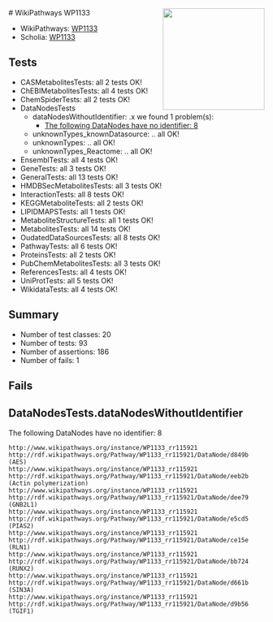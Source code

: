 <img style="float: right; width: 200px" src="https://upload.wikimedia.org/wikipedia/commons/thumb/8/83/Wplogo_with_text_500.png/640px-Wplogo_with_text_500.png" />
# WikiPathways WP1133

* WikiPathways: [WP1133](https://wikipathways.org/pathways/WP1133)
* Scholia: [WP1133](https://scholia.toolforge.org/wikipathways/WP1133)
## Tests
* CASMetabolitesTests: all 2 tests OK!
* ChEBIMetabolitesTests: all 4 tests OK!
* ChemSpiderTests: all 2 tests OK!
* DataNodesTests
    * dataNodesWithoutIdentifier: .x we found 1 problem(s):
        * [The following DataNodes have no identifier: 8](#d2d32fa7)
    * unknownTypes_knownDatasource: .. all OK!
    * unknownTypes: .. all OK!
    * unknownTypes_Reactome: .. all OK!
* EnsemblTests: all 4 tests OK!
* GeneTests: all 3 tests OK!
* GeneralTests: all 13 tests OK!
* HMDBSecMetabolitesTests: all 3 tests OK!
* InteractionTests: all 8 tests OK!
* KEGGMetaboliteTests: all 2 tests OK!
* LIPIDMAPSTests: all 1 tests OK!
* MetaboliteStructureTests: all 1 tests OK!
* MetabolitesTests: all 14 tests OK!
* OudatedDataSourcesTests: all 8 tests OK!
* PathwayTests: all 6 tests OK!
* ProteinsTests: all 2 tests OK!
* PubChemMetabolitesTests: all 3 tests OK!
* ReferencesTests: all 4 tests OK!
* UniProtTests: all 5 tests OK!
* WikidataTests: all 4 tests OK!


## Summary

* Number of test classes: 20
* Number of tests: 93
* Number of assertions: 186
* Number of fails: 1

## Fails

<a name="d2d32fa7" />

## DataNodesTests.dataNodesWithoutIdentifier

The following DataNodes have no identifier: 8
```
http://www.wikipathways.org/instance/WP1133_rr115921 http://rdf.wikipathways.org/Pathway/WP1133_rr115921/DataNode/d849b (AES)
http://www.wikipathways.org/instance/WP1133_rr115921 http://rdf.wikipathways.org/Pathway/WP1133_rr115921/DataNode/eeb2b (Actin polymerization)
http://www.wikipathways.org/instance/WP1133_rr115921 http://rdf.wikipathways.org/Pathway/WP1133_rr115921/DataNode/dee79 (GNB2L1)
http://www.wikipathways.org/instance/WP1133_rr115921 http://rdf.wikipathways.org/Pathway/WP1133_rr115921/DataNode/e5cd5 (PIAS2)
http://www.wikipathways.org/instance/WP1133_rr115921 http://rdf.wikipathways.org/Pathway/WP1133_rr115921/DataNode/ce15e (RLN1)
http://www.wikipathways.org/instance/WP1133_rr115921 http://rdf.wikipathways.org/Pathway/WP1133_rr115921/DataNode/bb724 (RUNX2)
http://www.wikipathways.org/instance/WP1133_rr115921 http://rdf.wikipathways.org/Pathway/WP1133_rr115921/DataNode/d661b (SIN3A)
http://www.wikipathways.org/instance/WP1133_rr115921 http://rdf.wikipathways.org/Pathway/WP1133_rr115921/DataNode/d9b56 (TGIF1)
```

